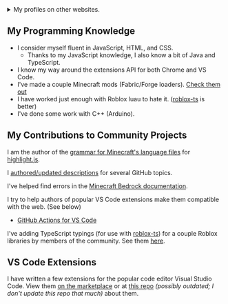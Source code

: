 <details>
<summary>My profiles on other websites.</summary>

<br>
  
[<img src="https://avatars.githubusercontent.com/u/67560307?s=200&v=4" width="32" height="32">](https://modrinth.com/user/AdamRaichu) [<img src="https://avatars.githubusercontent.com/u/1390178?s=200&v=4" width="32" height="32">](https://www.curseforge.com/members/adamraichu/) [<img src="https://raw.githubusercontent.com/github/explore/781dbc058383a2ee8259ebbab057292f16172d5e/topics/nexus-mods/nexus-mods.png" width="32" height="32">](https://next.nexusmods.com/profile/AdamRaichu/) [<img src="https://images.gamebanana.com/static/img/favicon/32x32.png" width="32" height="32">](https://gamebanana.com/members/3383401) [<img src="https://static.wikia.nocookie.net/robloxcities/images/d/d2/RobloxLogo.png/revision/latest?cb=20230125021936" width="32" height="32">](https://www.roblox.com/users/2647465043/profile)

[![Stack Exchange Profile](https://stackexchange.com/users/flair/22989594.png?theme=dark)](https://gaming.stackexchange.com/users/281304/adamraichu)

---
</details>

## My Programming Knowledge

- I consider myself fluent in JavaScript, HTML, and CSS.
  - Thanks to my JavaScript knowledge, I also know a bit of Java and TypeScript.
- I know my way around the extensions API for both Chrome and VS Code.
- I've made a couple Minecraft mods (Fabric/Forge loaders). [Check them out](https://modrinth.com/user/AdamRaichu)
- I have worked just enough with Roblox luau to hate it. ([roblox-ts][roblox-ts] is better)
- I've done some work with C++ (Arduino).

## My Contributions to Community Projects

I am the author of the [grammar for Minecraft's language files](https://github.com/highlightjs/highlightjs-lang) for [highlight.js](https://github.com/highlightjs).

I [authored/updated descriptions](https://github.com/github/explore/pulls?q=is%3Apr+sort%3Aupdated-desc+author%3Aadamraichu) for several GitHub topics.

I've helped find errors in the [Minecraft Bedrock documentation](https://github.com/MicrosoftDocs/minecraft-creator/issues?q=is%3Aissue+sort%3Aupdated-desc+author%3Aadamraichu+).

I try to help authors of popular VS Code extensions make them compatible with the web. (See below)

- [GitHub Actions for VS Code](https://github.com/github/vscode-github-actions/pull/20)

I've adding TypeScript typings (for use with [roblox-ts][roblox-ts]) for a couple Roblox libraries by members of the community. See them [here](https://github.com/AdamRaichu?tab=repositories&q=rbxts&type=source&language=&sort=).

## VS Code Extensions

I have written a few extensions for the popular code editor Visual Studio Code. View them [on the marketplace](https://marketplace.visualstudio.com/publishers/AdamRaichu) or at [this repo](https://github.com/AdamRaichu/vscode-extensions) _(possibly outdated; I don't update this repo that much)_ about them.

[roblox-ts]: https://roblox-ts.com/
